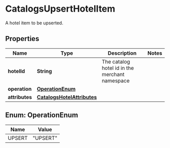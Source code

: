

# CatalogsUpsertHotelItem

A hotel item to be upserted.

## Properties

| Name | Type | Description | Notes |
|------------ | ------------- | ------------- | -------------|
|**hotelId** | **String** | The catalog hotel id in the merchant namespace |  |
|**operation** | [**OperationEnum**](#OperationEnum) |  |  |
|**attributes** | [**CatalogsHotelAttributes**](CatalogsHotelAttributes.md) |  |  |



## Enum: OperationEnum

| Name | Value |
|---- | -----|
| UPSERT | &quot;UPSERT&quot; |



